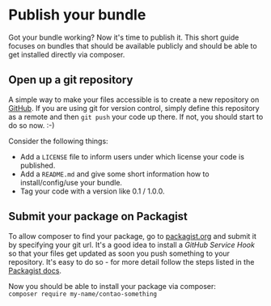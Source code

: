 # Publish your bundle

Got your bundle working? Now it's time to publish it. This short guide focuses on bundles that should be available
publicly and should be able to get installed directly via composer.

## Open up a git repository

A simple way to make your files accessible is to create a new repository on [GitHub](https://github.com). If you are
using git for version control, simply define this repository as a remote and then ``git push`` your code up there. If
not, you should start to do so now. :-)

Consider the following things:
 * Add a ``LICENSE`` file to inform users under which license your code is published.
 * Add a ``README.md`` and give some short information how to install/config/use your bundle.
 * Tag your code with a version like 0.1 / 1.0.0.
   
  

## Submit your package on Packagist

To allow composer to find your package, go to [packagist.org](https://packagist.org/packages/submit) and submit it by
specifying your git url. It's a good idea to install a *GitHub Service Hook* so that your files get updated as soon you 
push something to your repository. It's easy to do so - for more detail follow the steps listed in the 
[Packagist docs](https://packagist.org/about#how-to-update-packages).  

Now you should be able to install your package via composer:  
``composer require my-name/contao-something``


